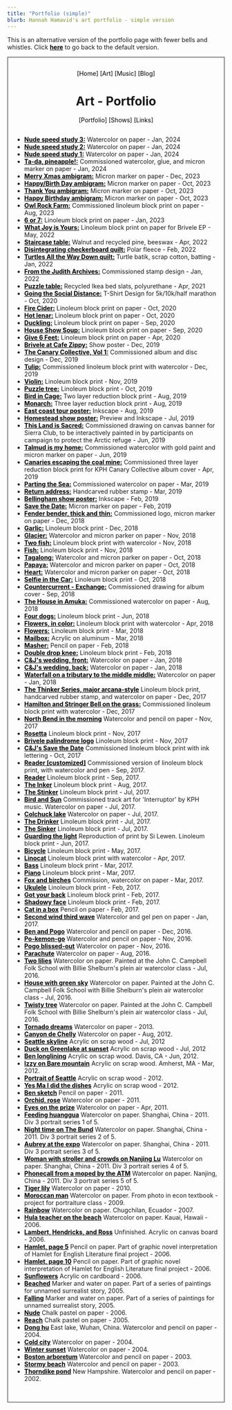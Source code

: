 ```yaml
---
title: "Portfolio (simple)"
blurb: Hannah Hamavid's art portfolio - simple version
---
```

<!-- Simple version of portfolio page in case of slow connections -->
<html>
<head>
<title>Portfolio - ART | Hannah Hamavid</title>
<meta name="keywords" content="Hamavid, Hamavid.com, Hannah Hamavid, art, watercolor"/>
<link rel="icon" href="../../images/favicon-32x32.png">
<meta name="viewport" content="width=device-width, initial-scale=1"/>
<style>
a {text-decoration:none;color:black;}
ul{padding-left:5%;margin-top:2em;}
ul a, span a{text-decoration:underline;font-weight:bold;}
</style>
</head>
<body>

<span>This is an alternative version of the portfolio page with fewer bells and whistles. Click <a href="../portfolio">here</a> to go back to the default version.</span><br>

<!-- Box for everything -->
<div style="border:2px solid grey;padding:1em;">

<!-- Site navigation, header and within-art navigation-->
<div style="text-align:center;">
<p>
<nav>
<a href="../../">[Home]</a>
<a href="../portfolio">[Art]</a>
<a href="../../music">[Music]</a>
<a href="../../blog">[Blog]</a>
</nav>
</p>
<h1>Art - Portfolio</h1>
<p>
<nav>
<a href=".">[Portfolio]</a>
<a href="../shows">[Shows]</a>
<a href="../links">[Links]</a>
</p>
</nav>
</div>

<!-- Portfolio list with image links -->
<ul>
<li><a href="../../images/portfolio/nude3.jpg">Nude speed study 3:</a> Watercolor on paper - Jan, 2024</li>
<li><a href="../../images/portfolio/nude2.jpg">Nude speed study 2:</a> Watercolor on paper - Jan, 2024</li>
<li><a href="../../images/portfolio/nude1.jpg">Nude speed study 1:</a> Watercolor on paper - Jan, 2024</li>
<li><a href="../../images/portfolio/pineapple.jpg">Ta-da, pineapple!:</a> Commissioned watercolor, glue, and micron marker on paper - Jan, 2024</li>
<li><a href="../../images/portfolio/merryxmas4.png">Merry Xmas ambigram:</a> Micron marker on paper - Dec, 2023</li>
<li><a href="../../images/portfolio/hbd-2.png">Happy/Birth Day ambigram:</a> Micron marker on paper - Oct, 2023</li>
<li><a href="../../images/portfolio/thankyou-ambi.png">Thank You ambigram:</a> Micron marker on paper - Oct, 2023</li>
<li><a href="../../images/portfolio/hbd-ambi.png">Happy Birthday ambigram:</a> Micron marker on paper - Oct, 2023</li>
<li><a href="../../images/portfolio/owlrockfarm.png">Owl Rock Farm:</a> Commissioned linoleum block print on paper - Aug, 2023</li>
<li><a href="../../images/portfolio/6or7.jpeg">6 or 7:</a> Linoleum block print on paper - Jan, 2023</li>
<li><a href="../../images/portfolio/whatjoyisyours.jpeg">What Joy is Yours:</a> Linoleum block print on paper for Brivele EP - May, 2022</li>
<li><a href="../../images/portfolio/staircasetable.jpg">Staircase table:</a> Walnut and recycled pine, beeswax - Apr, 2022</li>
<li><a href="../../images/portfolio/disintegratingcheckerboard.jpg">Disintegrating checkerboard quilt:</a> Polar fleece - Feb, 2022</li>
<li><a href="../../images/portfolio/turtlequilt.jpg">Turtles All the Way Down quilt:</a> Turtle batik, scrap cotton, batting - Jan, 2022</li>
<li><a href="../../images/portfolio/judith.png">From the Judith Archives:</a> Commissioned stamp design - Jan, 2022</li>
<li><a href="../../images/portfolio/puzzletable.jpg">Puzzle table:</a> Recycled Ikea bed slats, polyurethane - Apr, 2021</li>
<li><a href="../../images/portfolio/goingthesocialdistance.jpg">Going the Social Distance:</a> T-Shirt Design for 5k/10k/half marathon - Oct, 2020</li>
<li><a href="../../images/portfolio/hotstuff.jpeg">Fire Cider:</a> Linoleum block print on paper - Oct, 2020</li>
<li><a href="../../images/portfolio/hotienar.jpeg">Hot Ienar:</a> Linoleum block print on paper - Oct, 2020</li>
<li><a href="../../images/portfolio/duckling.jpeg">Duckling:</a> Linoleum block print on paper - Sep, 2020</li>
<li><a href="../../images/portfolio/houseshowsoup.png">House Show Soup:</a> Linoleum block print on paper - Sep, 2020</li>
<li><a href="../../images/portfolio/give6feet.png">Give 6 Feet:</a> Linoleum block print on paper - Apr, 2020</li>
<li><a href="../../images/portfolio/zippy2.png">Brivele at Cafe Zippy:</a> Show poster - Dec, 2019</li>
<li><a href="../../images/portfolio/canary-collage.jpg">The Canary Collective, Vol 1:</a> Commissioned album and disc design - Dec, 2019</li>
<li><a href="../../images/portfolio/tulip.jpg">Tulip:</a> Commissioned linoleum block print with watercolor - Dec, 2019</li>
<li><a href="../../images/portfolio/violin.jpeg">Violin:</a> Linoleum block print - Nov, 2019</li>
<li><a href="../../images/portfolio/puzzletree.jpg">Puzzle tree:</a> Linoleum block print - Oct, 2019</li>
<li><a href="../../images/portfolio/birdincage.jpg">Bird in Cage:</a> Two layer reduction block print - Aug, 2019</li>
<li><a href="../../images/portfolio/monarch.jpeg">Monarch:</a> Three layer reduction block print - Aug, 2019</li>
<li><a href="../../images/portfolio/instrumentsvertical.png">East coast tour poster:</a> Inkscape - Aug, 2019</li>
<li><a href="../../images/portfolio/homesteadflyer.png">Homestead show poster:</a> Preview and Inkscape - Jul, 2019</li>
<li><a href="../../images/portfolio/thislandissacred.jpg">This Land is Sacred:</a> Commissioned drawing on canvas banner for Sierra Club, to be interactively painted in by participants on campaign to protect the Arctic refuge - Jun, 2019</li>
<li><a href="../../images/portfolio/timh stained.png">Talmud is my home:</a> Commissioned watercolor with gold paint and micron marker on paper - Jun, 2019</li>
<li><a href="../../images/portfolio/canarycover.jpeg">Canaries escaping the coal mine:</a> Commissioned three layer reduction block print for KPH Canary Collective album cover - Apr, 2019</li>
<li><a href="../../images/portfolio/partingthesea.jpeg">Parting the Sea:</a> Commissioned watercolor on paper - Mar, 2019</li>
<li><a href="../../images/portfolio/returnaddystamp.jpg">Return address:</a> Handcarved rubber stamp - Mar, 2019</li>
<li><a href="../../images/portfolio/altlib.jpg">Bellingham show poster:</a> Inkscape - Feb, 2019</li>
<li><a href="../../images/portfolio/savethedate4panels.jpg">Save the Date:</a> Micron marker on paper - Feb, 2019</li>
<li><a href="../../images/portfolio/fenderbender.jpeg">Fender bender, thick and thin:</a> Commissioned logo, micron marker on paper - Dec, 2018</li>
<li><a href="../../images/portfolio/garlic.jpg">Garlic:</a> Linoleum block print - Dec, 2018</li>
<li><a href="../../images/portfolio/glacier.jpg">Glacier:</a> Watercolor and micron parker on paper - Nov, 2018</li>
<li><a href="../../images/portfolio/twofish.jpg">Two fish:</a> Linoleum block print with watercolor - Nov, 2018</li>
<li><a href="../../images/portfolio/fish.jpg">Fish:</a> Linoleum block print - Nov, 2018</li>
<li><a href="../../images/portfolio/tagalong.jpg">Tagalong:</a> Watercolor and micron parker on paper - Oct, 2018</li>
<li><a href="../../images/portfolio/papaya.jpg">Papaya:</a> Watercolor and micron parker on paper - Oct, 2018</li>
<li><a href="../../images/portfolio/heart.jpg">Heart:</a> Watercolor and micron parker on paper - Oct, 2018</li>
<li><a href="../../images/portfolio/selfieincar.jpg">Selfie in the Car:</a> Linoleum block print - Oct, 2018</li>
<li><a href="../../images/portfolio/countercurrent-exchange copy.jpg">Countercurrent - Exchange:</a> Commissioned drawing for album cover - Sep, 2018</li>
<li><a href="../../images/portfolio/shiraamuka.jpg">The House in Amuka:</a> Commissioned watercolor on paper - Aug, 2018</li>
<li><a href="../../images/portfolio/dogs-manybest.jpeg">Four dogs:</a> Linoleum block print - Jun, 2018</li>
<li><a href="../../images/portfolio/flowers color.jpeg">Flowers, in color:</a> Linoleum block print with watercolor - Apr, 2018</li>
<li><a href="../../images/portfolio/flowers bnw.jpeg">Flowers:</a> Linoleum block print - Mar, 2018</li>
<li><a href="../../images/portfolio/mailbox.jpg">Mailbox:</a> Acrylic on aluminum - Mar, 2018</li>
<li><a href="../../images/portfolio/masher.jpg">Masher:</a> Pencil on paper - Feb, 2018</li>
<li><a href="../../images/portfolio/double drop knee.jpeg">Double drop knee:</a> Linoleum block print - Feb, 2018</li>
<li><a href="../../images/portfolio/jc wedding front.jpeg">C&J's wedding, front:</a> Watercolor on paper - Jan, 2018</li>
<li><a href="../../images/portfolio/jc wedding back.jpeg">C&J's wedding, back:</a> Watercolor on paper - Jan, 2018</li>
<li><a href="../../images/portfolio/waterfall.jpg">Waterfall on a tributary to the middle middle:</a> Watercolor on paper - Jan, 2018</li>
<li><a href="../../images/portfolio/thinker series color.jpeg">The Thinker Series, major arcana-style</a> Linoleum block print, handcarved rubber stamp, and watercolor on paper - Dec, 2017</li>
<li><a href="../../images/portfolio/shiracats.jpeg">Hamilton and Stringer Bell on the grass:</a> Commissioned linoleum block print with watercolor - Dec, 2017</li>
<li><a href="../../images/portfolio/diner.jpg">North Bend in the morning</a> Watercolor and pencil on paper - Nov, 2017</li>
<li><a href="../../images/portfolio/rosetta.jpeg">Rosetta</a> Linoleum block print - Nov, 2017</li>
<li><a href="../../images/portfolio/logo print.jpeg">Brivele palindrome logo</a> Linoleum block print - Nov, 2017</li>
<li><a href="../../images/portfolio/SD painted.jpeg">C&J's Save the Date</a> Commissioned linoleum block print with ink lettering - Oct, 2017</li>
<li><a href="../../images/portfolio/reader-zhiyin.jpeg">Reader [customized]</a> Commissioned version of linoleum block print, with watercolor and pen - Sep, 2017.</li>
<li><a href="../../images/portfolio/reader-orig.jpeg">Reader</a> Linoleum block print - Sep, 2017.</li>
<li><a href="../../images/portfolio/inker.jpeg">The Inker</a> Linoleum block print - Aug, 2017.</li>
<li><a href="../../images/portfolio/stinker.jpeg">The Stinker</a> Linoleum block print - Jul, 2017.</li>
<li><a href="../../images/portfolio/kaeleybird.jpeg">Bird and Sun</a> Commissioned track art for 'Interruptor' by KPH music. Watercolor on paper - Jul, 2017.</li>
<li><a href="../../images/portfolio/colchuck.jpeg">Colchuck lake</a> Watercolor on paper - Jul, 2017.</li>
<li><a href="../../images/portfolio/drinker.jpeg">The Drinker</a> Linoleum block print - Jul, 2017.</li>
<li><a href="../../images/portfolio/sinker.jpeg">The Sinker</a> Linoleum block print - Jul, 2017.</li>
<li><a href="../../images/portfolio/guardingthelight.jpeg">Guarding the light</a> Reproduction of print by Si Lewen. Linoleum block print - Jun, 2017.</li>
<!--<li><a href="../../images/portfolio/linosunset.jpeg">Sunset</a> Linoleum block print with watercolor- May, 2017.</li>-->
<li><a href="../../images/portfolio/linobike.jpeg">Bicycle</a> Linoleum block print - May, 2017.</li>
<li><a href="../../images/portfolio/linopogo.jpeg">Linocat</a> Linoleum block print with watercolor - Apr, 2017.</li>
<li><a href="../../images/portfolio/linobass.jpeg">Bass</a> Linoleum block print - Mar, 2017.</li>
<li><a href="../../images/portfolio/linopiano.jpeg">Piano</a> Linoleum block print - Mar, 2017.</li>
<li><a href="../../images/portfolio/fox and birches.jpeg">Fox and birches</a> Commission, watercolor on paper - Mar, 2017.</li>
<li><a href="../../images/portfolio/linoukulele.jpeg">Ukulele</a> Linoleum block print - Feb, 2017.</li>
<li><a href="../../images/portfolio/linogotyourback.jpeg">Got your back</a> Linoleum block print - Feb, 2017.</li>
<li><a href="../../images/portfolio/linoface.jpeg">Shadowy face</a> Linoleum block print - Feb, 2017.</li>
<li><a href="../../images/portfolio/pogo in box sketch.jpeg">Cat in a box</a> Pencil on paper - Feb, 2017.</li>
<li><a href="../../images/portfolio/floodthestreets.jpg">Second wind third wave</a> Watercolor and gel pen on paper - Jan, 2017.</li>
<li><a href="../../images/portfolio/benandpogo.jpg">Ben and Pogo</a> Watercolor and pencil on paper - Dec, 2016.</li>
<li><a href="../../images/portfolio/pokemongo.jpg">Po-kemon-go</a> Watercolor and pencil on paper - Nov, 2016.</li>
<li><a href="../../images/portfolio/pogo_bliss.jpg">Pogo blissed-out</a> Watercolor on paper - Nov, 2016.</li>
<li><a href="../../images/portfolio/parachute.jpg">Parachute</a> Watercolor on paper - Aug, 2016.</li>
<li><a href="../../images/portfolio/two_lilies.jpg">Two lilies</a> Watercolor on paper. Painted at the John C. Campbell Folk School with Billie Shelburn's plein air watercolor class - Jul, 2016.</li>
<li><a href="../../images/portfolio/green_sky.jpg">House with green sky</a> Watercolor on paper. Painted at the John C. Campbell Folk School with Billie Shelburn's plein air watercolor class - Jul, 2016.</li>
<li><a href="../../images/portfolio/twisty_tree.jpg">Twisty tree</a> Watercolor on paper. Painted at the John C. Campbell Folk School with Billie Shelburn's plein air watercolor class - Jul, 2016.</li>
<li><a href="../../images/portfolio/swirlies.jpg">Tornado dreams</a> Watercolor on paper - 2013.</li>
<li><a href="../../images/portfolio/canyondechelly.jpg">Canyon de Chelly</a> Watercolor on paper - Aug, 2012.</li>
<li><a href="../../images/portfolio/seattleskyline.jpg">Seattle skyline</a> Acrylic on scrap wood - Jul, 2012</li>
<li><a href="../../images/portfolio/duck.jpg">Duck on Greenlake at sunset</a> Acrylic on scrap wood - Jul, 2012</li>
<li><a href="../../images/portfolio/davis_longline.jpg">Ben longlining</a> Acrylic on scrap wood. Davis, CA - Jun, 2012.</li>
<li><a href="../../images/portfolio/izzy_baremtn.jpg">Izzy on Bare mountain</a> Acrylic on scrap wood. Amherst, MA - Mar, 2012.</li>
<li><a href="../../images/portfolio/coffee_angels.jpg">Portrait of Seattle</a> Acrylic on scrap wood - 2012.</li>
<li><a href="../../images/portfolio/mermaid.jpg">Yes Ma I did the dishes</a> Acrylic on scrap wood - 2012.</li>
<li><a href="../../images/portfolio/ben sketch.jpeg">Ben sketch</a> Pencil on paper - 2011.</li>
<li><a href="../../images/portfolio/orchidrose.jpg">Orchid, rose</a> Watercolor on paper - 2011.</li>
<li><a href="../../images/portfolio/eyeonthepry.jpg">Eyes on the prize</a> Watercolor on paper - Apr, 2011.</li>
<li><a href="../../images/portfolio/huanggua.jpg">Feeding huanggua</a> Watercolor on paper. Shanghai, China - 2011. Div 3 portrait series 1 of 5.</li>
<li><a href="../../images/portfolio/bund.jpg">Night time on The Bund</a> Watercolor on paper. Shanghai, China - 2011. Div 3 portrait series 2 of 5.</li>
<li><a href="../../images/portfolio/aubrey.jpg">Aubrey at the expo</a> Watercolor on paper. Shanghai, China - 2011. Div 3 portrait series 3 of 5.</li>
<li><a href="../../images/portfolio/nanjinglu.jpg">Woman with stroller and crowds on Nanjing Lu</a> Watercolor on paper. Shanghai, China - 2011. Div 3 portrait series 4 of 5.</li>
<li><a href="../../images/portfolio/moped.jpg">Phonecall from a moped by the ATM</a> Watercolor on paper. Nanjing, China - 2011. Div 3 portrait series 5 of 5.</li>
<!--<li><a href="../../images/portfolio/lineface.jpg">Doodle portrait</a> Watercolor on paper - 2010.</li>-->
<li><a href="../../images/portfolio/tigerlily.jpg">Tiger lily</a> Watercolor on paper - 2010.</li>
<li><a href="../../images/portfolio/moroccanman.jpg">Moroccan man</a> Watercolor on paper. From photo in econ textbook - project for portraiture class - 2009.</li>
<li><a href="../../images/portfolio/rainbow.jpeg">Rainbow</a> Watercolor on paper. Chugchilan, Ecuador - 2007.</li>
<li><a href="../../images/portfolio/hula.jpg">Hula teacher on the beach</a> Watercolor on paper. Kauai, Hawaii - 2006.</li>
<li><a href="../../images/portfolio/LH and R.jpeg">Lambert, Hendricks, and Ross</a> Unfinished. Acrylic on canvas board - 2006.</li>
<li><a href="../../images/portfolio/hamletp5.jpg">Hamlet, page 5</a> Pencil on paper. Part of graphic novel interpretation of Hamlet for English Literature final project - 2006.</li>
<li><a href="../../images/portfolio/hamletp10.png">Hamlet, page 10</a> Pencil on paper. Part of graphic novel interpretation of Hamlet for English Literature final project - 2006.</li>
<li><a href="../../images/portfolio/sunflowers.jpeg">Sunflowers</a> Acrylic on cardboard - 2006.</li>
<li><a href="../../images/portfolio/beached.jpg">Beached</a> Marker and water on paper. Part of a series of paintings for unnamed surrealist story, 2005.</li>
<li><a href="../../images/portfolio/falling.jpg">Falling</a> Marker and water on paper. Part of a series of paintings for unnamed surrealist story, 2005.</li>
<li><a href="../../images/portfolio/nude.jpg">Nude</a> Chalk pastel on paper - 2006.</li>
<li><a href="../../images/portfolio/reach.jpg">Reach</a> Chalk pastel on paper - 2005.</li>
<li><a href="../../images/portfolio/donghu.jpeg">Dong hu</a> East lake, Wuhan, China. Watercolor and pencil on paper - 2004.</li>
<li><a href="../../images/portfolio/citycold.jpg">Cold city</a> Watercolor on paper - 2004.</li>
<li><a href="../../images/portfolio/wintersunset.JPG">Winter sunset</a> Watercolor on paper - 2004.</li>
<li><a href="../../images/portfolio/arboretum.jpeg">Boston arboretum</a> Watercolor and pencil on paper - 2003.</li>
<li><a href="../../images/portfolio/stormy beach.jpeg">Stormy beach</a> Watercolor and pencil on paper - 2003.</li>
<li><a href="../../images/portfolio/thorndike pond.jpeg">Thorndike pond</a>  New Hampshire. Watercolor and pencil on paper - 2002.</li>

</ul>
<br>

</div>
</body>
</html>
